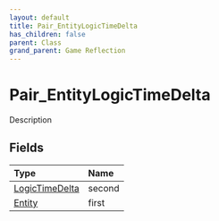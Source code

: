 ```yaml
---
layout: default
title: Pair_EntityLogicTimeDelta
has_children: false
parent: Class
grand_parent: Game Reflection
---
```

# Pair_EntityLogicTimeDelta
Description 

## Fields

| Type | Name |
|:----------|:--------------|
| [LogicTimeDelta](/riftbreaker-wiki/docs/game-reflection/classes/logic_time_delta/) | second |
| [Entity](/riftbreaker-wiki/docs/game-reflection/classes/entity/) | first |

